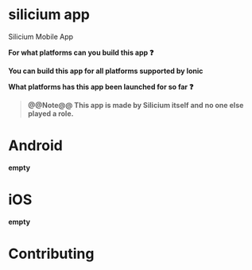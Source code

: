 # silicium app
Silicium Mobile App

<b>For what platforms can you build this app :question:<b> 

<p>
  You can build this app for all platforms supported by Ionic
</p>

<b>What platforms has this app been launched for so far :question:</b>

> @@**Note**@@
> This app is made by Silicium itself and no one else played a role.

# Android
empty 

# iOS
empty

# Contributing
